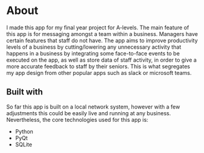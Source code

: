 # About
I made this app for my final year project for A-levels. The main feature of this app is for messaging amongst a team within a business. Managers have certain features that staff do not have. The app aims to improve productivity levels of a business by cutting/lowering any unnecessary activity that happens in a business by integrating some face-to-face events to be executed on the app, as well as store data of staff activity, in order to give a more accurate feedback to staff by their seniors. This is what segregates my app design from other popular apps such as slack or microsoft teams.

## Built with
So far this app is built on a local network system, however with a few adjustments this could be easily live and running at any business. Nevertheless, the core technologies used for this app is:
* Python
* PyQt
* SQLite
